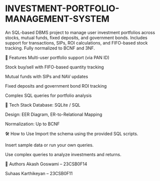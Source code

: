 # INVESTMENT-PORTFOLIO-MANAGEMENT-SYSTEM
An SQL-based DBMS project to manage user investment portfolios across stocks, mutual funds, fixed deposits, and government bonds. Includes support for transactions, SIPs, ROI calculations, and FIFO-based stock tracking. Fully normalized to BCNF and 3NF.


📁 Features
Multi-user portfolio support (via PAN ID)

Stock buy/sell with FIFO-based quantity tracking

Mutual funds with SIPs and NAV updates

Fixed deposits and government bond ROI tracking

Complex SQL queries for portfolio analysis

🧱 Tech Stack
Database: SQLite / SQL

Design: EER Diagram, ER-to-Relational Mapping

Normalization: Up to BCNF

🛠️ How to Use
Import the schema using the provided SQL scripts.

Insert sample data or run your own queries.

Use complex queries to analyze investments and returns.

📄 Authors
Akash Goswami – 23CSB0F14

Suhaas Karthikeyan – 23CSB0F11


